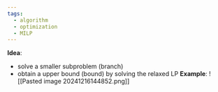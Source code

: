 ```yaml
---
tags:
  - algorithm
  - optimization
  - MILP
---
```

**Idea**:
- solve a smaller subproblem (branch)
- obtain a upper bound (bound) by solving the relaxed LP
**Example**:
![[Pasted image 20241216144852.png]]


